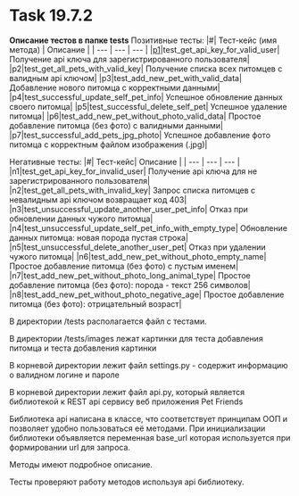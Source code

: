# Task 19.7.2

**Описание тестов в папке tests**
Позитивные тесты:
|#| Тест-кейс (имя метода) | Описание |
| --- | --- | --- |
|[p1](https://github.com/fox67rus/petFriendsTesting/blob/cccc1b7428e5b5529f314afef52a65899803b295/tests/test_pet_friends.py#L8)|test_get_api_key_for_valid_user| Получение api ключа для зарегистрированного пользователя| 
|p2|test_get_all_pets_with_valid_key| Получение списка всех питомцев с валидным api ключом|
|p3|test_add_new_pet_with_valid_data| Добавление нового питомца с корректными данными|
|p4|test_successful_update_self_pet_info| Успешное обновление данных своего питомца|
|p5|test_successful_delete_self_pet| Успешное удаление питомца|
|p6|test_add_new_pet_without_photo_valid_data| Простое добавление питомца (без фото) с валидными данными|
|p7|test_successful_add_pets_jpg_photo| Успешное добавление фото питомца с корректным файлом изображения (.jpg)|

Негативные тесты:
|#| Тест-кейс| Описание |
| --- | --- | --- |
|n1|test_get_api_key_for_invalid_user| Получение api ключа для не зарегистрированного пользователя|
|n2|test_get_all_pets_with_invalid_key| Запрос списка питомцев с невалидным api ключом возвращает код 403|
|n3|test_unsuccessful_update_another_user_pet_info| Отказ при обновлении данных чужого питомца|
|n4|test_unsuccessful_update_self_pet_info_with_empty_type| Обновление данных питомца: новая порода пустая строка|
|n5|test_unsuccessful_delete_another_user_pet| Отказ при удалении чужого питомца|
|n6|test_add_new_pet_without_photo_empty_name| Простое добавление питомца (без фото) с пустым именем|
|n7|test_add_new_pet_without_photo_long_animal_type| Простое добавление питомца (без фото): порода - текст 256 символов|
|n8|test_add_new_pet_without_photo_negative_age| Простое добавление питомца (без фото): отрицательный возраст|


В директории /tests располагается файл с тестами.

В директории /tests/images лежат картинки для теста добавления питомца и теста добавления картинки

В корневой директории лежит файл settings.py - содержит информацию о валидном логине и пароле

В корневой директории лежит файл api.py, который является библиотекой к REST api сервису веб приложения Pet Friends

Библиотека api написана в классе, что соответствует принципам ООП и позволяет удобно пользоваться её методами. При инициализации библиотеки объявляется переменная base_url которая используется при формировании url для запроса.

Методы имеют подробное описание.

Тесты проверяют работу методов используя api библиотеку.
